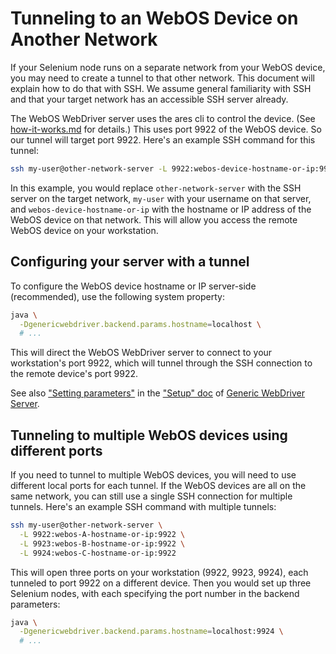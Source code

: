 # Tunneling to an WebOS Device on Another Network

If your Selenium node runs on a separate network from your WebOS device,
you may need to create a tunnel to that other network.  This document will
explain how to do that with SSH.  We assume general familiarity with SSH and
that your target network has an accessible SSH server already.

The WebOS WebDriver server uses the ares cli to control the device.
(See [how-it-works.md](how-it-works.md) for details.)  This uses port 9922 of
the WebOS device.  So our tunnel will target port 9922.  Here's an example
SSH command for this tunnel:

```sh
ssh my-user@other-network-server -L 9922:webos-device-hostname-or-ip:9922
```

In this example, you would replace `other-network-server` with the SSH server on
the target network, `my-user` with your username on that server, and
`webos-device-hostname-or-ip` with the hostname or IP address of the WebOS
device on that network.  This will allow you access the remote WebOS device
on your workstation.


## Configuring your server with a tunnel

To configure the WebOS device hostname or IP server-side (recommended), use
the following system property:

```sh
java \
  -Dgenericwebdriver.backend.params.hostname=localhost \
  # ...
```

This will direct the WebOS WebDriver server to connect to your workstation's
port 9922, which will tunnel through the SSH connection to the remote device's
port 9922.

See also ["Setting parameters"][] in the ["Setup" doc][] of
[Generic WebDriver Server][].


## Tunneling to multiple WebOS devices using different ports

If you need to tunnel to multiple WebOS devices, you will need to use
different local ports for each tunnel.  If the WebOS devices are all on the
same network, you can still use a single SSH connection for multiple tunnels.
Here's an example SSH command with multiple tunnels:

```sh
ssh my-user@other-network-server \
  -L 9922:webos-A-hostname-or-ip:9922 \
  -L 9923:webos-B-hostname-or-ip:9922 \
  -L 9924:webos-C-hostname-or-ip:9922
```

This will open three ports on your workstation (9922, 9923, 9924), each
tunneled to port 9922 on a different device.  Then you would set up three
Selenium nodes, with each specifying the port number in the backend parameters:

```sh
java \
  -Dgenericwebdriver.backend.params.hostname=localhost:9924 \
  # ...
```


[Generic WebDriver Server]: https://github.com/shaka-project/generic-webdriver-server
["Setting parameters"]: https://github.com/shaka-project/generic-webdriver-server/blob/main/setup.md#setting-parameters
["Setup" doc]: https://github.com/shaka-project/generic-webdriver-server/blob/main/setup.md
